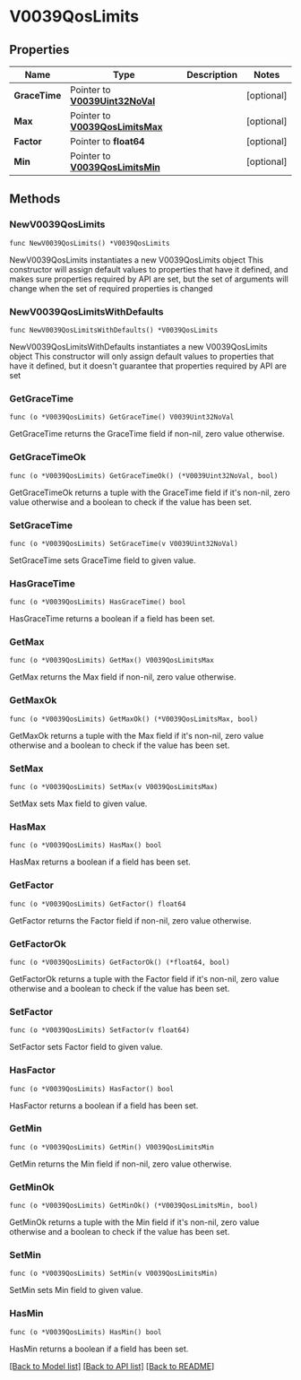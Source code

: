 # V0039QosLimits

## Properties

Name | Type | Description | Notes
------------ | ------------- | ------------- | -------------
**GraceTime** | Pointer to [**V0039Uint32NoVal**](V0039Uint32NoVal.md) |  | [optional] 
**Max** | Pointer to [**V0039QosLimitsMax**](V0039QosLimitsMax.md) |  | [optional] 
**Factor** | Pointer to **float64** |  | [optional] 
**Min** | Pointer to [**V0039QosLimitsMin**](V0039QosLimitsMin.md) |  | [optional] 

## Methods

### NewV0039QosLimits

`func NewV0039QosLimits() *V0039QosLimits`

NewV0039QosLimits instantiates a new V0039QosLimits object
This constructor will assign default values to properties that have it defined,
and makes sure properties required by API are set, but the set of arguments
will change when the set of required properties is changed

### NewV0039QosLimitsWithDefaults

`func NewV0039QosLimitsWithDefaults() *V0039QosLimits`

NewV0039QosLimitsWithDefaults instantiates a new V0039QosLimits object
This constructor will only assign default values to properties that have it defined,
but it doesn't guarantee that properties required by API are set

### GetGraceTime

`func (o *V0039QosLimits) GetGraceTime() V0039Uint32NoVal`

GetGraceTime returns the GraceTime field if non-nil, zero value otherwise.

### GetGraceTimeOk

`func (o *V0039QosLimits) GetGraceTimeOk() (*V0039Uint32NoVal, bool)`

GetGraceTimeOk returns a tuple with the GraceTime field if it's non-nil, zero value otherwise
and a boolean to check if the value has been set.

### SetGraceTime

`func (o *V0039QosLimits) SetGraceTime(v V0039Uint32NoVal)`

SetGraceTime sets GraceTime field to given value.

### HasGraceTime

`func (o *V0039QosLimits) HasGraceTime() bool`

HasGraceTime returns a boolean if a field has been set.

### GetMax

`func (o *V0039QosLimits) GetMax() V0039QosLimitsMax`

GetMax returns the Max field if non-nil, zero value otherwise.

### GetMaxOk

`func (o *V0039QosLimits) GetMaxOk() (*V0039QosLimitsMax, bool)`

GetMaxOk returns a tuple with the Max field if it's non-nil, zero value otherwise
and a boolean to check if the value has been set.

### SetMax

`func (o *V0039QosLimits) SetMax(v V0039QosLimitsMax)`

SetMax sets Max field to given value.

### HasMax

`func (o *V0039QosLimits) HasMax() bool`

HasMax returns a boolean if a field has been set.

### GetFactor

`func (o *V0039QosLimits) GetFactor() float64`

GetFactor returns the Factor field if non-nil, zero value otherwise.

### GetFactorOk

`func (o *V0039QosLimits) GetFactorOk() (*float64, bool)`

GetFactorOk returns a tuple with the Factor field if it's non-nil, zero value otherwise
and a boolean to check if the value has been set.

### SetFactor

`func (o *V0039QosLimits) SetFactor(v float64)`

SetFactor sets Factor field to given value.

### HasFactor

`func (o *V0039QosLimits) HasFactor() bool`

HasFactor returns a boolean if a field has been set.

### GetMin

`func (o *V0039QosLimits) GetMin() V0039QosLimitsMin`

GetMin returns the Min field if non-nil, zero value otherwise.

### GetMinOk

`func (o *V0039QosLimits) GetMinOk() (*V0039QosLimitsMin, bool)`

GetMinOk returns a tuple with the Min field if it's non-nil, zero value otherwise
and a boolean to check if the value has been set.

### SetMin

`func (o *V0039QosLimits) SetMin(v V0039QosLimitsMin)`

SetMin sets Min field to given value.

### HasMin

`func (o *V0039QosLimits) HasMin() bool`

HasMin returns a boolean if a field has been set.


[[Back to Model list]](../README.md#documentation-for-models) [[Back to API list]](../README.md#documentation-for-api-endpoints) [[Back to README]](../README.md)


